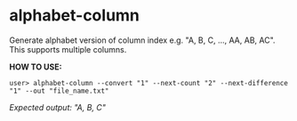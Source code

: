 # alphabet-column
Generate alphabet version of column index e.g. "A, B, C, ..., AA, AB, AC". This supports multiple columns.

**HOW TO USE:**

```
user> alphabet-column --convert "1" --next-count "2" --next-difference "1" --out "file_name.txt"
```

_Expected output: "A, B, C"_

